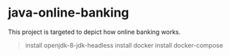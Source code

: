 # java-online-banking


This project is targeted to depict how online banking works.



> install openjdk-8-jdk-headless
> install docker
> install docker-compose

